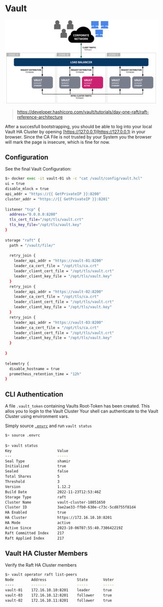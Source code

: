 # Vault

![img](assets/raft.png)
> https://developer.hashicorp.com/vault/tutorials/day-one-raft/raft-reference-architecture

After a succesfull bootstrapping, you should be able to log into your local Vault HA Cluster by opening [https://127.0.0.1](https://127.0.0.1) in your browser.
Since the CA File is not trusted by your System you the browser will mark the page is insecure, which is fine for now.

## Configuration
See the final Vault Configuration:

```bash
$> docker exec -it vault-01 sh -c "cat /vault/config/vault.hcl"
ui = true
disable_mlock = true
api_addr = "https://{{ GetPrivateIP }}:8200"
cluster_addr = "https://{{ GetPrivateIP }}:8201"

listener "tcp" {
  address="0.0.0.0:8200"
  tls_cert_file="/opt/tls/vault.crt"
  tls_key_file="/opt/tls/vault.key"
}

storage "raft" {
  path = "/vault/file/"

  retry_join {
    leader_api_addr = "https://vault-01:8200"
    leader_ca_cert_file = "/opt/tls/ca.crt"
    leader_client_cert_file = "/opt/tls/vault.crt"
    leader_client_key_file = "/opt/tls/vault.key"
  }
  retry_join {
    leader_api_addr = "https://vault-02:8200"
    leader_ca_cert_file = "/opt/tls/ca.crt"
    leader_client_cert_file = "/opt/tls/vault.crt"
    leader_client_key_file = "/opt/tls/vault.key"
  }
  retry_join {
    leader_api_addr = "https://vault-03:8200"
    leader_ca_cert_file = "/opt/tls/ca.crt"
    leader_client_cert_file = "/opt/tls/vault.crt"
    leader_client_key_file = "/opt/tls/vault.key"
  }

}

telemetry {
  disable_hostname = true
  prometheus_retention_time = "12h"
}
```

## CLI Authentication
A file `.vault_token` containing Vaults Root-Token has been created. This allos you to login to the Vault Cluster
Your shell can authenticate to the Vault Cluster using environment vars.

Simply source [`.envrc`](https://github.com/FalcoSuessgott/hashicorp-vault-playground/blob/main/.envrc) and run `vault status`

```bash
$> source .envrc

$> vault status
Key                     Value
---                     -----
Seal Type               shamir
Initialized             true
Sealed                  false
Total Shares            5
Threshold               3
Version                 1.12.2
Build Date              2022-11-23T12:53:46Z
Storage Type            raft
Cluster Name            vault-cluster-18051650
Cluster ID              3ae2ae33-ffb0-630e-c73c-5cd8755f81d4
HA Enabled              true
HA Cluster              https://172.16.10.10:8201
HA Mode                 active
Active Since            2023-10-06T07:55:40.738642219Z
Raft Committed Index    217
Raft Applied Index      217
```

## Vault HA Cluster Members
Verify the Raft HA Cluster members
```bash
$> vault operator raft list-peers
Node        Address              State       Voter
----        -------              -----       -----
vault-01    172.16.10.10:8201    leader      true
vault-03    172.16.10.12:8201    follower    true
vault-02    172.16.10.11:8201    follower    true
```
